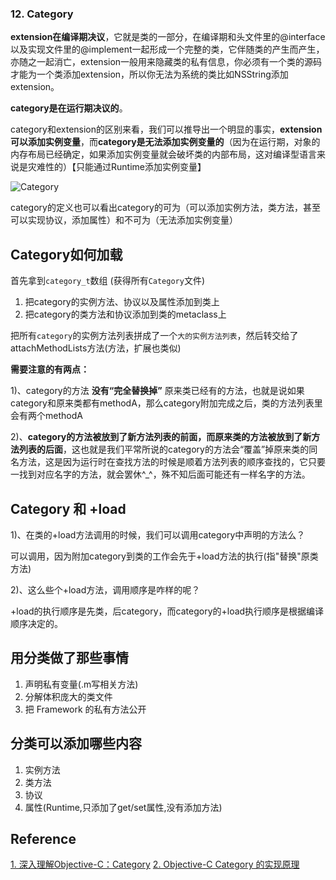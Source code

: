 ### 12. Category

**extension在编译期决议**，它就是类的一部分，在编译期和头文件里的@interface以及实现文件里的@implement一起形成一个完整的类，它伴随类的产生而产生，亦随之一起消亡，extension一般用来隐藏类的私有信息，你必须有一个类的源码才能为一个类添加extension，所以你无法为系统的类比如NSString添加extension。

**category是在运行期决议的**。

category和extension的区别来看，我们可以推导出一个明显的事实，**extension可以添加实例变量**，而**category是无法添加实例变量的**（因为在运行期，对象的内存布局已经确定，如果添加实例变量就会破坏类的内部布局，这对编译型语言来说是灾难性的）【只能通过Runtime添加实例变量】

![Category](http://img.isylar.com/media/Category.png)

category的定义也可以看出category的可为（可以添加实例方法，类方法，甚至可以实现协议，添加属性）和不可为（无法添加实例变量）


## Category如何加载

首先拿到`category_t`数组 (获得所有`Category`文件)
1. 把category的实例方法、协议以及属性添加到类上
2. 把category的类方法和协议添加到类的metaclass上

把所有`category`的实例方法列表拼成了一个`大的实例方法列表`，然后转交给了attachMethodLists方法(方法，扩展也类似)

**需要注意的有两点：**

1)、category的方法 **没有“完全替换掉”** 原来类已经有的方法，也就是说如果category和原来类都有methodA，那么category附加完成之后，类的方法列表里会有两个methodA

2)、**category的方法被放到了新方法列表的前面，而原来类的方法被放到了新方法列表的后面**，这也就是我们平常所说的category的方法会“覆盖”掉原来类的同名方法，这是因为运行时在查找方法的时候是顺着方法列表的顺序查找的，它只要一找到对应名字的方法，就会罢休^_^，殊不知后面可能还有一样名字的方法。

## Category 和 +load

1)、在类的+load方法调用的时候，我们可以调用category中声明的方法么？

可以调用，因为附加category到类的工作会先于+load方法的执行(指"替换"原类方法)

2)、这么些个+load方法，调用顺序是咋样的呢？

+load的执行顺序是先类，后category，而category的+load执行顺序是根据编译顺序决定的。

## 用分类做了那些事情
1. 声明私有变量(.m写相关方法)
2. 分解体积庞大的类文件
3. 把 Framework 的私有方法公开

## 分类可以添加哪些内容
1. 实例方法
2. 类方法
3. 协议
4. 属性(Runtime,只添加了get/set属性,没有添加方法)

## Reference
[1. 深入理解Objective-C：Category](https://tech.meituan.com/DiveIntoCategory.html)
[2. Objective-C Category 的实现原理](http://blog.leichunfeng.com/blog/2015/05/18/objective-c-category-implementation-principle/)